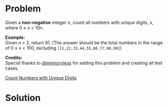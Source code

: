 
# Problem

Given a **non-negative** integer n, count all numbers with unique digits, x,
where 0 ≤ x < 10n.

**Example:**  
Given n = 2, return 91. (The answer should be the total numbers in the range
of 0 ≤ x < 100, excluding `[11,22,33,44,55,66,77,88,99]`)

**Credits:**  
Special thanks to [@memoryless](https://discuss.leetcode.com/user/memoryless)
for adding this problem and creating all test cases.



[Count Numbers with Unique Digits](https://leetcode.com/problems/count-numbers-with-unique-digits)

# Solution



